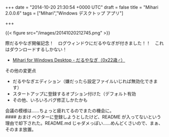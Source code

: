 
+++
date = "2014-10-20 21:30:54 +0000 UTC"
draft = false
title = "Mihari 2.0.0.6"
tags = ["Mihari","Windows デスクトップ アプリ"]

+++


{{< figure src="/images/20141020212745.png"  >}}

際だるやなぎ開催記念！　ログウィンドウにだるやなぎが付きました！！　これはダウンロードするしかない！

<ul>
<li><a href="http://download.daruyanagi.net/Mihari%20for%20Windows%20Desktop">Mihari for Windows Desktop - だるやなぎ（0x22歳♂）</a></li>
</ul>その他の変更点

<ul>
<li>だるやなぎエディション（嫌だったら設定ファイルいじれば無効化できます）</li>
<li>スタートアップに登録するオプション付けた（デフォルト有効</li>
<li>その他、いろいろバグ修正しかたかも</li>
</ul>会議の模様は……ちょっと疲れてるのでまたの機会に。

<div class="section">
    #### おまけ
    ベクターに登録しようとしたけど、README が入ってないという理由で却下された。README.md じゃダメっぽい……めんどくさいので、まぁ、そのまま放置。

</div>

